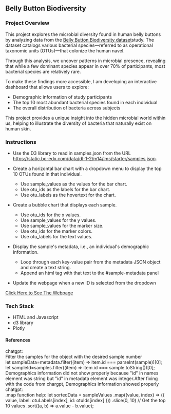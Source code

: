 ## Belly Button Biodiversity

### Project Overview

This project explores the microbial diversity found in human belly buttons by analyzing data from the [Belly Button Biodiversity dataset](https://robdunnlab.com/projects/belly-button-biodiversity)study. The dataset catalogs various bacterial species—referred to as operational taxonomic units (OTUs)—that colonize the human navel.

Through this analysis, we uncover patterns in microbial presence, revealing that while a few dominant species appear in over 70% of participants, most bacterial species are relatively rare.

To make these findings more accessible, I am developing an interactive dashboard that allows users to explore:

- Demographic information of study participants
- The top 10 most abundant bacterial species found in each individual
- The overall distribution of bacteria across subjects

This project provides a unique insight into the hidden microbial world within us, helping to illustrate the diversity of bacteria that naturally exist on human skin.

### Instructions
- Use the D3 library to read in samples.json from the URL https://static.bc-edx.com/data/dl-1-2/m14/lms/starter/samples.json.

- Create a horizontal bar chart with a dropdown menu to display the top 10 OTUs found in that individual.
    - Use sample_values as the values for the bar chart.
    - Use otu_ids as the labels for the bar chart.
    - Use otu_labels as the hovertext for the chart.

- Create a bubble chart that displays each sample.
    - Use otu_ids for the x values.
    - Use sample_values for the y values.
    - Use sample_values for the marker size.
    - Use otu_ids for the marker colors.
    - Use otu_labels for the text values.

- Display the sample's metadata, i.e., an individual's demographic information.
    - Loop through each key-value pair from the metadata JSON object and create a text string.
    - Append an html tag with that text to the #sample-metadata panel

- Update the webpage when a new ID is selected from the dropdown

[Click Here to See The Webpage](https://skythelimitdt.github.io/belly-button-challenge)

### Tech Stack
- HTML and Javascript
- d3 library
- Plotly

#### References
chatgpt: <br>
Filter the samples for the object with the desired sample number <br>
let sampleData=metadata.filter((item) => item.id === parseInt(sample))[0];
    let sampleId=samples.filter((item) => item.id === sample.toString())[0];
Demographics information did not show properly because "id" in names element was string but "id" in metadata element was integer.After fixing with the code from chargpt, Demographics information showed properly </br>
chatgpt: <br>
.map function help:
let sortedData = sampleValues
      .map((value, index) => ({ value, label: otuLabels[index], id: otuIds[index] }))
      .slice(0, 10) // Get the top 10 values
      .sort((a, b) => a.value - b.value);
</br>
